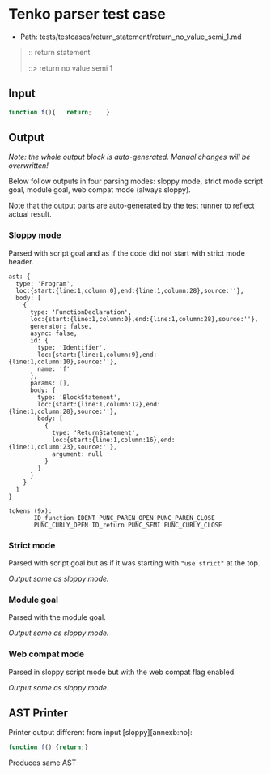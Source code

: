 # Tenko parser test case

- Path: tests/testcases/return_statement/return_no_value_semi_1.md

> :: return statement
>
> ::> return no value semi 1

## Input

`````js
function f(){   return;    }
`````

## Output

_Note: the whole output block is auto-generated. Manual changes will be overwritten!_

Below follow outputs in four parsing modes: sloppy mode, strict mode script goal, module goal, web compat mode (always sloppy).

Note that the output parts are auto-generated by the test runner to reflect actual result.

### Sloppy mode

Parsed with script goal and as if the code did not start with strict mode header.

`````
ast: {
  type: 'Program',
  loc:{start:{line:1,column:0},end:{line:1,column:28},source:''},
  body: [
    {
      type: 'FunctionDeclaration',
      loc:{start:{line:1,column:0},end:{line:1,column:28},source:''},
      generator: false,
      async: false,
      id: {
        type: 'Identifier',
        loc:{start:{line:1,column:9},end:{line:1,column:10},source:''},
        name: 'f'
      },
      params: [],
      body: {
        type: 'BlockStatement',
        loc:{start:{line:1,column:12},end:{line:1,column:28},source:''},
        body: [
          {
            type: 'ReturnStatement',
            loc:{start:{line:1,column:16},end:{line:1,column:23},source:''},
            argument: null
          }
        ]
      }
    }
  ]
}

tokens (9x):
       ID_function IDENT PUNC_PAREN_OPEN PUNC_PAREN_CLOSE
       PUNC_CURLY_OPEN ID_return PUNC_SEMI PUNC_CURLY_CLOSE
`````

### Strict mode

Parsed with script goal but as if it was starting with `"use strict"` at the top.

_Output same as sloppy mode._

### Module goal

Parsed with the module goal.

_Output same as sloppy mode._

### Web compat mode

Parsed in sloppy script mode but with the web compat flag enabled.

_Output same as sloppy mode._

## AST Printer

Printer output different from input [sloppy][annexb:no]:

````js
function f() {return;}
````

Produces same AST
